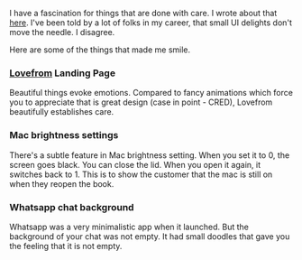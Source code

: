 I have a fascination for things that are done with care. I wrote about that [here](https://substack.com/home/post/p-149332959?source=queue).
I've been told by a lot of folks in my career, that small UI delights don't move the needle. I disagree. 

Here are some of the things that made me smile. 

### [Lovefrom](lovefrom.com) Landing Page
Beautiful things evoke emotions. Compared to fancy animations which force you to appreciate that is great design (case in point - CRED), Lovefrom beautifully establishes care.

### Mac brightness settings
There's a subtle feature in Mac brightness setting. When you set it to 0, the screen goes black. You can close the lid. When you open it again, it switches back to 1. This is to show the customer that the mac is still on when they reopen the book.

### Whatsapp chat background
Whatsapp was a very minimalistic app when it launched. But the background of your chat was not empty. It had small doodles that gave you the feeling that it is not empty. 
